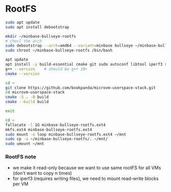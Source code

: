 # RootFS
```bash
sudo apt update
sudo apt install debootstrap

mkdir ~/minbase-bullseye-rootfs
# checl the arch
sudo debootstrap --arch=amd64 --variant=minbase bullseye ~/minbase-bullseye-rootfs http://deb.debian.org/debian/
sudo chroot ~/minbase-bullseye-rootfs /bin/bash

apt update
apt install -y build-essential cmake git sudo autoconf libtool iperf3 sockperf
g++ --version    # should be g++ 10+
cmake --version

cd ~
git clone https://github.com/bookpanda/microvm-userspace-stack.git
cd microvm-userspace-stack
cmake -S . -B build
cmake --build build

exit

cd ~
fallocate -l 1G minbase-bullseye-rootfs.ext4
mkfs.ext4 minbase-bullseye-rootfs.ext4
sudo mount -o loop minbase-bullseye-rootfs.ext4 ~/mnt
sudo cp -a ~/minbase-bullseye-rootfs/. ~/mnt/
sudo umount ~/mnt

```
### RootFS note
- we make it read-only because we want to use same rootFS for all VMs (don't want to copy n times)
- for iperf3 (requires writing files), we need to mount read-write blocks per VM
